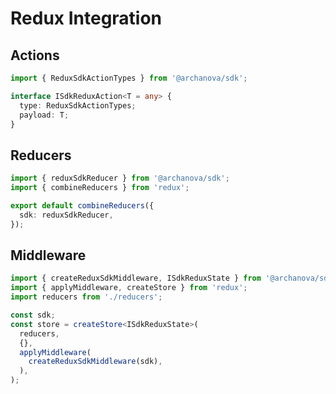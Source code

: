 # Redux Integration

## Actions
```typescript
import { ReduxSdkActionTypes } from '@archanova/sdk';

interface ISdkReduxAction<T = any> {
  type: ReduxSdkActionTypes;
  payload: T;
}
```

## Reducers

```typescript
import { reduxSdkReducer } from '@archanova/sdk';
import { combineReducers } from 'redux';

export default combineReducers({
  sdk: reduxSdkReducer,
});
```

## Middleware

```typescript
import { createReduxSdkMiddleware, ISdkReduxState } from '@archanova/sdk';
import { applyMiddleware, createStore } from 'redux';
import reducers from './reducers';

const sdk;
const store = createStore<ISdkReduxState>(
  reducers,
  {},
  applyMiddleware(
    createReduxSdkMiddleware(sdk),
  ),
);
```
